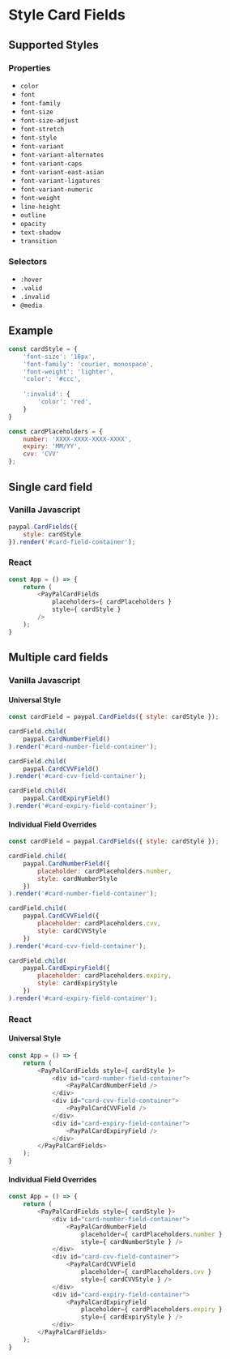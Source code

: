# Style Card Fields

## Supported Styles

### Properties

- `color`
- `font`
- `font-family`
- `font-size`
- `font-size-adjust`
- `font-stretch`
- `font-style`
- `font-variant`
- `font-variant-alternates`
- `font-variant-caps`
- `font-variant-east-asian`
- `font-variant-ligatures`
- `font-variant-numeric`
- `font-weight`
- `line-height`
- `outline`
- `opacity`
- `text-shadow`
- `transition`

### Selectors

- `:hover`
- `.valid`
- `.invalid`
- `@media`

## Example

```javascript
const cardStyle = {
    'font-size': '16px',
    'font-family': 'courier, monospace',
    'font-weight': 'lighter',
    'color': '#ccc',
    
    ':invalid': {
        'color': 'red',
    }
}

const cardPlaceholders = {
    number: 'XXXX-XXXX-XXXX-XXXX',
    expiry: 'MM/YY',
    cvv: 'CVV'
};
```

## Single card field

### Vanilla Javascript

```javascript
paypal.CardFields({
    style: cardStyle
}).render('#card-field-container');
```

### React

```javascript
const App = () => {    
    return (
        <PayPalCardFields
            placeholders={ cardPlaceholders }
            style={ cardStyle }
        />
    );
}
```

## Multiple card fields

### Vanilla Javascript

#### Universal Style

```javascript
const cardField = paypal.CardFields({ style: cardStyle });

cardField.child(
    paypal.CardNumberField()
).render('#card-number-field-container');

cardField.child(
    paypal.CardCVVField()
).render('#card-cvv-field-container');

cardField.child(
    paypal.CardExpiryField()
).render('#card-expiry-field-container');
```

#### Individual Field Overrides

```javascript
const cardField = paypal.CardFields({ style: cardStyle });

cardField.child(
    paypal.CardNumberField({
        placeholder: cardPlaceholders.number,
        style: cardNumberStyle
    })
).render('#card-number-field-container');

cardField.child(
    paypal.CardCVVField({
        placeholder: cardPlaceholders.cvv,
        style: cardCVVStyle
    })
).render('#card-cvv-field-container');

cardField.child(
    paypal.CardExpiryField({
        placeholder: cardPlaceholders.expiry,
        style: cardExpiryStyle
    })
).render('#card-expiry-field-container');
```

### React

#### Universal Style

```javascript
const App = () => {
    return (
        <PayPalCardFields style={ cardStyle }>
            <div id="card-number-field-container">
                <PayPalCardNumberField />
            </div>
            <div id="card-cvv-field-container">
                <PayPalCardCVVField />
            </div>
            <div id="card-expiry-field-container">
                <PayPalCardExpiryField />
            </div>
        </PayPalCardFields>
    );
}
```

#### Individual Field Overrides

```javascript
const App = () => {
    return (
        <PayPalCardFields style={ cardStyle }>
            <div id="card-number-field-container">
                <PayPalCardNumberField
                    placeholder={ cardPlaceholders.number }
                    style={ cardNumberStyle } />
            </div>
            <div id="card-cvv-field-container">
                <PayPalCardCVVField
                    placeholder={ cardPlaceholders.cvv }
                    style={ cardCVVStyle } />
            </div>
            <div id="card-expiry-field-container">
                <PayPalCardExpiryField
                    placeholder={ cardPlaceholders.expiry }
                    style={ cardExpiryStyle } />
            </div>
        </PayPalCardFields>
    );
}
```